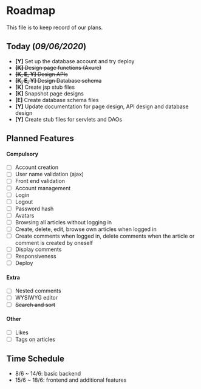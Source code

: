 # Roadmap

This file is to keep record of our plans.

## Today (*09/06/2020*)

- **[Y]** Set up the database account and try deploy
- ~~**[K]** Design page functions (Axure)~~
- ~~**[K, E, Y]** Design APIs~~
- ~~**[K, E, Y]** Design Database schema~~
- **[K]** Create jsp stub files
- **[K]** Snapshot page designs
- **[E]** Create database schema files
- **[Y]** Update documentation for page design, API design and database design
- **[Y]** Create stub files for servlets and DAOs

## Planned Features
#### Compulsory
- [ ] Account creation
- [ ] User name validation (ajax)
- [ ] Front end validation
- [ ] Account management
- [ ] Login
- [ ] Logout
- [ ] Password hash
- [ ] Avatars
- [ ] Browsing all articles without logging in
- [ ] Create, delete, edit, browse own articles when logged in
- [ ] Create comments when logged in, delete comments when the article or comment is created by oneself
- [ ] Display comments
- [ ] Responsiveness
- [ ] Deploy

#### Extra
- [ ] Nested comments
- [ ] WYSIWYG editor
- [ ] ~~Search and sort~~

#### Other
- [ ] Likes
- [ ] Tags on articles

## Time Schedule
- 8/6 ~ 14/6: basic backend
- 15/6 ~ 18/6: frontend and additional features
